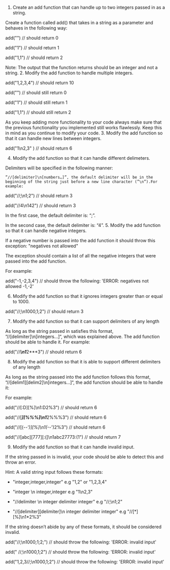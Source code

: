 1. Create an add function that can handle up to two integers passed in as a string.

Create a function called add() that takes in a string as a parameter and behaves in the following way:

add("")
// should return 0

add("1")
// should return 1

add("1,1")
// should return 2

Note: The output that the function returns should be an integer and not a string.
2. Modify the add function to handle multiple integers.

add("1,2,3,4")
// should return 10

add("")
// should still return 0

add("1")
// should still return 1

add("1,1")
// should still return 2

As you keep adding more functionality to your code always make sure that the previous functionality you implemented still works flawlessly. Keep this in mind as you continue to modify your code.
3. Modify the add function so that it can handle new lines between integers.

add("1\n2,3" )
// should return 6

4. Modify the add function so that it can handle different delimeters.

Delimiters will be specified in the following manner:

    ”//[delimiter]\n[numbers…]”, the default delimiter will be in the beginning of the string just before a new line character (”\n”).For example:

add("//;\n1;2")
// should return 3

add("//4\n142")
// should return 3

In the first case, the default delimiter is: “;”.

In the second case, the default delimiter is: “4”.
5. Modify the add function so that it can handle negative integers.

If a negative number is passed into the add function it should throw this exception: "negatives not allowed"

The exception should contain a list of all the negative integers that were passed into the add function.

For example:

add("-1,-2,3,4")
// should throw the following:
    'ERROR: negatives not allowed -1,-2'

6. Modify the add function so that it ignores integers greater than or equal to 1000.

add("//;\n1000,1;2")
// should return 3

7. Modify the add function so that it can support delimiters of any length

As long as the string passed in satisfies this format, “//[delimiter]\n[integers…]“, which was explained above. The add function should be able to handle it. For example:

add("//***\n1***2***3")
// should return 6

8. Modify the add function so that it is able to support different delimiters of any length

As long as the string passed into the add function follows this format, “//[delim1][delim2]\n[integers…]“, the add function should be able to handle it:

For example:

add("//[:D][%]\n1:D2%3")
// should return 6

add("//[***][%%%]\n1***2%%%3")
// should return 6

add("//[(-_-')][%]\n1(-_-')2%3")
// should return 6

add("//[abc][777][:(]\n1abc27773:(1")
// should return 7

9. Modify the add function so that it can handle invalid input.

If the string passed in is invalid, your code should be able to detect this and throw an error.

Hint: A valid string input follows these formats:

- "integer,integer,integer" e.g "1,2" or "1,2,3,4"

- "integer \n integer,integer e.g "1\n2,3"

- "//delimiter \n integer delimiter integer" e.g "//;\n1;2"

- "//[delimiter][delimiter]\n integer delimiter integer" e.g "//[\*][%]\n1\*2%3"

If the string doesn’t abide by any of these formats, it should be considered invalid.

add("//;\n1000;1;2;")
// should throw the following:
    'ERROR: invalid input'

add("   //;\n1000,1;2")
// should throw the following:
    'ERROR: invalid input'

add("1,2,3//;\n1000,1;2")
// should throw the following:
    'ERROR: invalid input'


